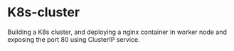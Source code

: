 # K8s-cluster
Building a K8s cluster, and deploying a nginx container in worker node and exposing the port 80 using ClusterIP service. 
